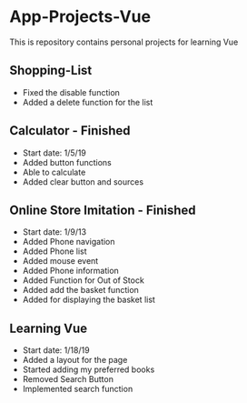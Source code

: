 # App-Projects-Vue
This is repository contains personal projects for learning Vue

## Shopping-List
- Fixed the disable function
- Added a delete function for the list

## Calculator - Finished
- Start date: 1/5/19
- Added button functions
- Able to calculate
- Added clear button and sources

## Online Store Imitation - Finished
- Start date: 1/9/13
- Added Phone navigation
- Added Phone list
- Added mouse event
- Added Phone information
- Added Function for Out of Stock
- Added add the basket function
- Added for displaying the basket list

## Learning Vue
- Start date: 1/18/19
- Added a layout for the page
- Started adding my preferred books
- Removed Search Button
- Implemented search function
